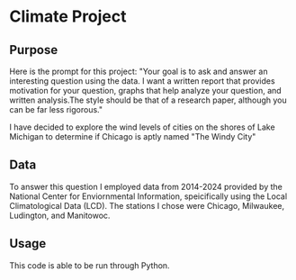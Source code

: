 # Climate Project
## Purpose
Here is the prompt for this project: "Your goal is to ask and answer an interesting question using the data. I want a written report that provides motivation for your question, graphs that help analyze your question, and written analysis.The style should be that of a research paper, although you can be far less rigorous."

I have decided to explore the wind levels of cities on the shores of Lake Michigan to determine if Chicago is aptly named "The Windy City"

## Data
To answer this question I employed data from 2014-2024 provided by the National Center for Enviornmental Information, speicifically using the Local Climatological Data (LCD). The stations I chose were Chicago, Milwaukee, Ludington, and Manitowoc. 

## Usage
This code is able to be run through Python.
